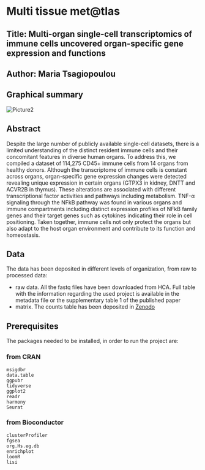 # Multi tissue met@tlas
## Title: Multi-organ single-cell transcriptomics of immune cells uncovered organ-specific gene expression and functions 

## Author: Maria Tsagiopoulou

## Graphical summary
![Picture2](https://user-images.githubusercontent.com/19466299/203803295-3c1bf56c-c81b-4bbb-bede-6bfa66f33f50.png)


## Abstract
Despite the large number of publicly available single-cell datasets, there is a limited understanding of the distinct resident immune cells and their concomitant features in diverse human organs. To address this, we compiled a dataset of 114,275 CD45+ immune cells from 14 organs from healthy donors. Although the transcriptome of immune cells is constant across organs, organ-specific gene expression changes were detected revealing unique expression in certain organs (GTPX3 in kidney, DNTT and ACVR2B in thymus). These alterations are associated with different transcriptional factor activities and pathways including metabolism. TNF-α signaling through the NFkB pathway was found in various organs and immune compartments including distinct expression profiles of NFkB family genes and their target genes such as cytokines indicating their role in cell positioning. Taken together, immune cells not only protect the organs but also adapt to the host organ environment and contribute to its function and homeostasis.

## Data
The data has been deposited in different levels of organization, from raw to processed data:

- raw data. All the fastq files have been downloaded from HCA. Full table with the information regarding the used project is available in the metadata file or the supplementary table 1 of the published paper
- matrix. The counts table has been deposited in [Zenodo](https://zenodo.org/record/7756209)


## Prerequisites
The packages needed to be installed, in order to run the project are:

### from CRAN
```
msigdbr
data.table
ggpubr
tidyverse
ggplot2
readr
harmony
Seurat

```
### from Bioconductor
```
clusterProfiler
fgsea
org.Hs.eg.db
enrichplot
loomR
lisi
```

